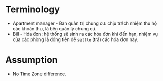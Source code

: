 # Terminology

- Apartment manager - Ban quản trị chung cư: chịu trách nhiệm thu hộ các khoản thu, là bên quản lý chung cư.
- Bill - Hóa đơn: hệ thống sẽ sinh ra các hóa đơn khi đến hạn, nhiệm vụ của các phòng là đóng tiền để `settle` (trả) các hóa đơn này. 

# Assumption

- No Time Zone difference.